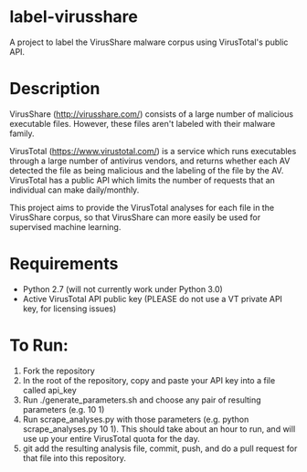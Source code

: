 # label-virusshare

A project to label the VirusShare malware corpus using VirusTotal's public API.

# Description

VirusShare (http://virusshare.com/) consists of a large number of malicious executable files. However, these files aren't labeled with their malware family.

VirusTotal (https://www.virustotal.com/) is a service which runs executables through a large number of antivirus vendors, and returns whether each AV detected the file as being malicious and the labeling of the file by the AV. VirusTotal has a public API which limits the number of requests that an individual can make daily/monthly.

This project aims to provide the VirusTotal analyses for each file in the VirusShare corpus, so that VirusShare can more easily be used for supervised machine learning.

# Requirements
* Python 2.7 (will not currently work under Python 3.0)
* Active VirusTotal API public key (PLEASE do not use a VT private API key, for licensing issues)

# To Run:
1. Fork the repository
2. In the root of the repository, copy and paste your API key into a file called api_key
3. Run ./generate\_parameters.sh and choose any pair of resulting parameters (e.g. 10 1)
4. Run scrape\_analyses.py with those parameters (e.g. python scrape\_analyses.py 10 1). This should take about an hour to run, and will use up your entire VirusTotal quota for the day.
5. git add the resulting analysis file, commit, push, and do a pull request for that file into this repository.

